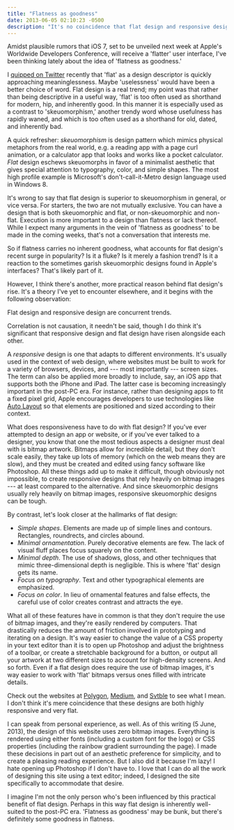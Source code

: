 ```yaml
---
title: "Flatness as goodness"
date: 2013-06-05 02:10:23 -0500
description: "It's no coincidence that flat design and responsive design are concurrent trends."
---
```


Amidst plausible rumors that iOS 7, set to be unveiled next week at Apple's Worldwide Developers Conference, will receive a 'flatter' user interface, I've been thinking lately about the idea of 'flatness as goodness.'

I [quipped on Twitter][twitter] recently that 'flat' as a design descriptor is quickly approaching meaninglessness. Maybe 'uselessness' would have been a better choice of word. Flat design is a real trend; my point was that rather than being descriptive in a useful way, 'flat' is too often used as shorthand for modern, hip, and inherently good. In this manner it is especially used as a contrast to 'skeuomorphism,' another trendy word whose usefulness has rapidly waned, and which is too often used as a shorthand for old, dated, and inherently bad.

A quick refresher: *skeuomorphism* is design pattern which mimics physical metaphors from the real world, e.g. a reading app with a page curl animation, or a calculator app that looks and works like a pocket calculator. *Flat* design eschews skeuomorphs in favor of a minimalist aesthetic that gives special attention to typography, color, and simple shapes. The most high profile example is Microsoft's don't-call-it-Metro design language used in Windows 8.

It's wrong to say that flat design is superior to skeuomorphism in general, or vice versa. For starters, the two are not mutually exclusive. You can have a design that is both skeuomorphic and flat, or non-skeuomorphic and non-flat. Execution is more important to a design than flatness or lack thereof. While I expect many arguments in the vein of 'flatness as goodness' to be made in the coming weeks, that's not a conversation that interests me.

So if flatness carries no inherent goodness, what accounts for flat design's recent surge in popularity? Is it a fluke? Is it merely a fashion trend? Is it a reaction to the sometimes garish skeuomorphic designs found in Apple's interfaces? That's likely part of it.

However, I think there's another, more practical reason behind flat design's rise. It's a theory I've yet to encounter elsewhere, and it begins with the following observation:

Flat design and responsive design are concurrent trends.

Correlation is not causation, it needn't be said, though I do think it's significant that responsive design and flat design have risen alongside each other.

A *responsive* design is one that adapts to different environments. It's usually used in the context of web design, where websites must be built to work for a variety of browsers, devices, and --- most importantly --- screen sizes. The term can also be applied more broadly to include, say, an iOS app that supports both the iPhone and iPad. The latter case is becoming increasingly important in the post-PC era. For instance, rather than designing apps to fit a fixed pixel grid, Apple encourages developers to use technologies like [Auto Layout][autolayout] so that elements are positioned and sized according to their context.

What does responsiveness have to do with flat design? If you've ever attempted to design an app or website, or if you've ever talked to a designer, you know that one the most tedious aspects a designer must deal with is bitmap artwork. Bitmaps allow for incredible detail, but they don't scale easily, they take up lots of memory (which on the web means they are slow), and they must be created and edited using fancy software like Photoshop. All these things add up to make it difficult, though obviously not impossible, to create responsive designs that rely heavily on bitmap images --- at least compared to the alternative. And since skeuomorphic designs usually rely heavily on bitmap images, responsive skeuomorphic designs can be tough.

By contrast, let's look closer at the hallmarks of flat design:

* *Simple shapes*. Elements are made up of simple lines and contours. Rectangles, roundrects, and circles abound.
* *Minimal ornamentation*. Purely decorative elements are few. The lack of visual fluff places focus squarely on the content.
* *Minimal depth*. The use of shadows, gloss, and other techniques that mimic three-dimensional depth is negligible. This is where 'flat' design gets its name.
* *Focus on typography*. Text and other typographical elements are emphasized.
* *Focus on color*. In lieu of ornamental features and false effects, the careful use of color creates contrast and attracts the eye.

What all of these features have in common is that they don't require the use of bitmap images, and they're easily rendered by computers. That drastically reduces the amount of friction involved in prototyping and iterating on a design. It's way easier to change the value of a CSS property in your text editor than it is to open up Photoshop and adjust the brightness of a toolbar, or create a stretchable background for a button, or output all your artwork at two different sizes to account for high-density screens. And so forth. Even if a flat design does require the use of bitmap images, it's way easier to work with 'flat' bitmaps versus ones filled with intricate details.

Check out the websites at [Polygon][polygon], [Medium][medium], and [Svtble][svbtle] to see what I mean. I don't think it's mere coincidence that these designs are both highly responsive and very flat.

I can speak from personal experience, as well. As of this writing (5 June, 2013), the design of this website uses zero bitmap images. Everything is rendered using either fonts (including a custom font for the logo) or CSS properties (including the rainbow gradient surrounding the page). I made these decisions in part out of an aesthetic preference for simplicity, and to create a pleasing reading experience. But I also did it because I'm lazy! I hate opening up Photoshop if I don't have to. I love that I can do all the work of designing this site using a text editor; indeed, I designed the site specifically to accommodate that desire.

I imagine I'm not the only person who's been influenced by this practical benefit of flat design. Perhaps in this way flat design is inherently well-suited to the post-PC era. 'Flatness as goodness' may be bunk, but there's definitely some goodness in flatness.

[twitter]: https://twitter.com/acdlite/status/337936081255292928
[autolayout]: https://developer.apple.com/library/mac/#documentation/UserExperience/Conceptual/AutolayoutPG/Articles/Introduction.html
[polygon]: http://www.polygon.com
[medium]: https://medium.com
[svbtle]: https://svbtle.com